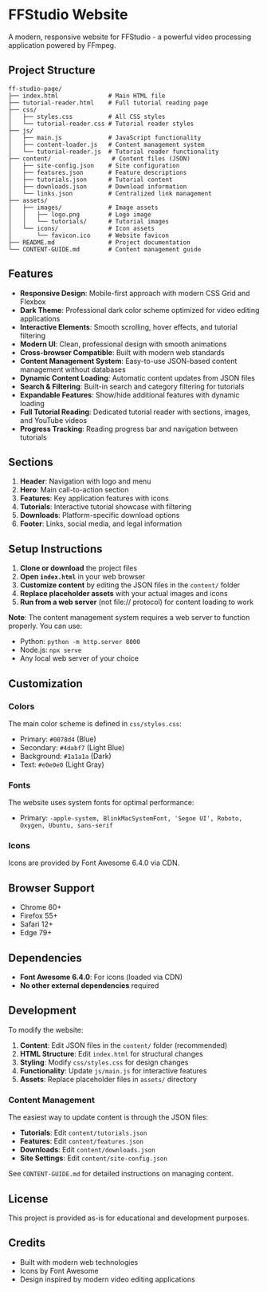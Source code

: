 # FFStudio Website

A modern, responsive website for FFStudio - a powerful video processing application powered by FFmpeg.

## Project Structure

```
ff-studio-page/
├── index.html              # Main HTML file
├── tutorial-reader.html    # Full tutorial reading page
├── css/
│   ├── styles.css          # All CSS styles
│   └── tutorial-reader.css # Tutorial reader styles
├── js/
│   ├── main.js             # JavaScript functionality
│   ├── content-loader.js   # Content management system
│   └── tutorial-reader.js  # Tutorial reader functionality
├── content/                 # Content files (JSON)
│   ├── site-config.json    # Site configuration
│   ├── features.json       # Feature descriptions
│   ├── tutorials.json      # Tutorial content
│   ├── downloads.json      # Download information
│   └── links.json          # Centralized link management
├── assets/
│   ├── images/             # Image assets
│   │   ├── logo.png        # Logo image
│   │   └── tutorials/      # Tutorial images
│   └── icons/              # Icon assets
│       └── favicon.ico     # Website favicon
├── README.md               # Project documentation
└── CONTENT-GUIDE.md        # Content management guide
```

## Features

- **Responsive Design**: Mobile-first approach with modern CSS Grid and Flexbox
- **Dark Theme**: Professional dark color scheme optimized for video editing applications
- **Interactive Elements**: Smooth scrolling, hover effects, and tutorial filtering
- **Modern UI**: Clean, professional design with smooth animations
- **Cross-browser Compatible**: Built with modern web standards
- **Content Management System**: Easy-to-use JSON-based content management without databases
- **Dynamic Content Loading**: Automatic content updates from JSON files
- **Search & Filtering**: Built-in search and category filtering for tutorials
- **Expandable Features**: Show/hide additional features with dynamic loading
- **Full Tutorial Reading**: Dedicated tutorial reader with sections, images, and YouTube videos
- **Progress Tracking**: Reading progress bar and navigation between tutorials

## Sections

1. **Header**: Navigation with logo and menu
2. **Hero**: Main call-to-action section
3. **Features**: Key application features with icons
4. **Tutorials**: Interactive tutorial showcase with filtering
5. **Downloads**: Platform-specific download options
6. **Footer**: Links, social media, and legal information

## Setup Instructions

1. **Clone or download** the project files
2. **Open `index.html`** in your web browser
3. **Customize content** by editing the JSON files in the `content/` folder
4. **Replace placeholder assets** with your actual images and icons
5. **Run from a web server** (not file:// protocol) for content loading to work

**Note**: The content management system requires a web server to function properly. You can use:
- Python: `python -m http.server 8000`
- Node.js: `npx serve`
- Any local web server of your choice

## Customization

### Colors
The main color scheme is defined in `css/styles.css`:
- Primary: `#0078d4` (Blue)
- Secondary: `#4dabf7` (Light Blue)
- Background: `#1a1a1a` (Dark)
- Text: `#e0e0e0` (Light Gray)

### Fonts
The website uses system fonts for optimal performance:
- Primary: `-apple-system, BlinkMacSystemFont, 'Segoe UI', Roboto, Oxygen, Ubuntu, sans-serif`

### Icons
Icons are provided by Font Awesome 6.4.0 via CDN.

## Browser Support

- Chrome 60+
- Firefox 55+
- Safari 12+
- Edge 79+

## Dependencies

- **Font Awesome 6.4.0**: For icons (loaded via CDN)
- **No other external dependencies** required

## Development

To modify the website:

1. **Content**: Edit JSON files in the `content/` folder (recommended)
2. **HTML Structure**: Edit `index.html` for structural changes
3. **Styling**: Modify `css/styles.css` for design changes
4. **Functionality**: Update `js/main.js` for interactive features
5. **Assets**: Replace placeholder files in `assets/` directory

### Content Management

The easiest way to update content is through the JSON files:
- **Tutorials**: Edit `content/tutorials.json`
- **Features**: Edit `content/features.json`
- **Downloads**: Edit `content/downloads.json`
- **Site Settings**: Edit `content/site-config.json`

See `CONTENT-GUIDE.md` for detailed instructions on managing content.

## License

This project is provided as-is for educational and development purposes.

## Credits

- Built with modern web technologies
- Icons by Font Awesome
- Design inspired by modern video editing applications
